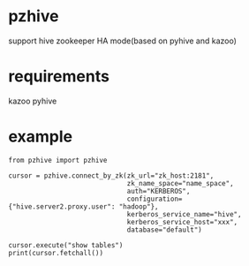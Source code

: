 
# pzhive
support hive zookeeper HA mode(based on pyhive and kazoo)

# requirements
kazoo
pyhive


# example

    from pzhive import pzhive
    
    cursor = pzhive.connect_by_zk(zk_url="zk_host:2181",
                                  zk_name_space="name_space",
                                  auth="KERBEROS",
                                  configuration={"hive.server2.proxy.user": "hadoop"},
                                  kerberos_service_name="hive",
                                  kerberos_service_host="xxx",
                                  database="default")
    
    cursor.execute("show tables")
    print(cursor.fetchall())
    
